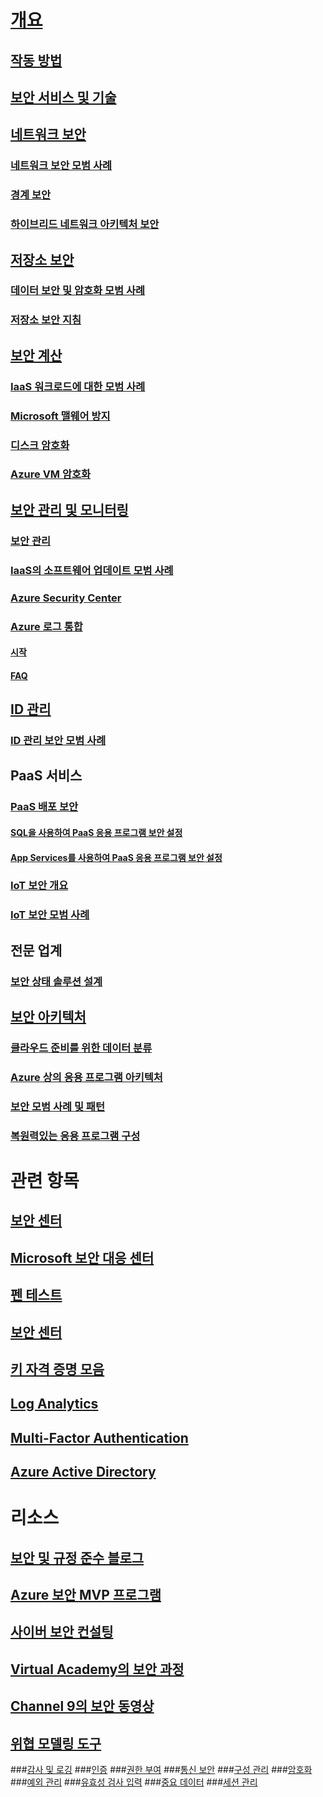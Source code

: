 # [개요](security-get-started-overview.md)
## [작동 방법](azure-security-getting-started.md)
## [보안 서비스 및 기술](azure-security-services-technologies.md)
## [네트워크 보안](security-network-overview.md)
### [네트워크 보안 모범 사례](azure-security-network-security-best-practices.md)
### [경계 보안](../best-practices-network-security.md?toc=%2fazure%2fsecurity%2ftoc.json)
### [하이브리드 네트워크 아키텍처 보안](../guidance/guidance-iaas-ra-secure-vnet-hybrid.md?toc=%2fazure%2fsecurity%2ftoc.json)
## [저장소 보안](security-storage-overview.md)
### [데이터 보안 및 암호화 모범 사례](azure-security-data-encryption-best-practices.md)
### [저장소 보안 지침](../storage/storage-security-guide.md?toc=%2fazure%2fsecurity%2ftoc.json)
## [보안 계산](security-virtual-machines-overview.md)
### [IaaS 워크로드에 대한 모범 사례 ](azure-security-iaas.md)
### [Microsoft 맬웨어 방지](azure-security-antimalware.md)
### [디스크 암호화](azure-security-disk-encryption.md)
### [Azure VM 암호화](../security-center/security-center-disk-encryption.md?toc=%2fazure%2fsecurity%2ftoc.json)
## [보안 관리 및 모니터링](security-management-and-monitoring-overview.md)
### [보안 관리](azure-security-management.md)
### [IaaS의 소프트웨어 업데이트 모범 사례](azure-security-best-practices-software-updates-iaas.md)
### [Azure Security Center](../security-center/security-center-intro.md?toc=%2fazure%2fsecurity%2ftoc.json)
### [Azure 로그 통합](security-azure-log-integration-overview.md)
#### [시작](security-azure-log-integration-get-started.md)
#### [FAQ](security-azure-log-integration-faq.md)
## [ID 관리](security-identity-management-overview.md)
### [ID 관리 보안 모범 사례](azure-security-identity-management-best-practices.md)
## PaaS 서비스
### [PaaS 배포 보안](security-paas-deployments.md)
#### [SQL을 사용하여 PaaS 응용 프로그램 보안 설정](security-paas-applications-using-sql.md)
#### [App Services를 사용하여 PaaS 응용 프로그램 보안 설정](security-paas-applications-using-app-services.md)
### [IoT 보안 개요](security-internet-of-things-overview.md)
### [IoT 보안 모범 사례](azure-security-iot-best-practices.md)
## 전문 업계
### [보안 상태 솔루션 설계](security-health-care-solution.md)
## [보안 아키텍처](azure-security-architecture-overview.md)
### [클라우드 준비를 위한 데이터 분류](azure-security-data-classification.md)
### [Azure 상의 응용 프로그램 아키텍처](security-application-architecture-on-azure.md)
### [보안 모범 사례 및 패턴](security-best-practices-and-patterns.md)
### [복원력있는 응용 프로그램 구성](../resiliency/resiliency-disaster-recovery-high-availability-azure-applications.md?toc=%2fazure%2fsecurity%2ftoc.json)

# 관련 항목
## [보안 센터](security-microsoft-trust-center.md)
## [Microsoft 보안 대응 센터](azure-security-response-center.md)
## [펜 테스트](azure-security-pen-testing.md)
## [보안 센터](../security-center/security-center-intro.md?toc=%2fazure%2fsecurity-center%2ftoc.json)
## [키 자격 증명 모음](../key-vault/key-vault-whatis.md)
## [Log Analytics](../log-analytics/log-analytics-overview.md)
## [Multi-Factor Authentication](../multi-factor-authentication/multi-factor-authentication.md)
## [Azure Active Directory](../active-directory/active-directory-whatis.md)

# 리소스
## [보안 및 규정 준수 블로그](http://blogs.msdn.com/b/azuresecurity/)
## [Azure 보안 MVP 프로그램](azure-security-mvp.md)
## [사이버 보안 컨설팅](azure-security-cyber-services.md)
## [Virtual Academy의 보안 과정](security-microsoft-virtual-academy.md)
## [Channel 9의 보안 동영상](security-channel-nine.md)
## [위협 모델링 도구](azure-security-threat-modeling-tool.md)
###[감사 및 로깅](azure-security-threat-modeling-tool-auditing-and-logging.md)
###[인증](azure-security-threat-modeling-tool-authentication.md)
###[권한 부여](azure-security-threat-modeling-tool-authorization.md)
###[통신 보안](azure-security-threat-modeling-tool-communication-security.md)
###[구성 관리](azure-security-threat-modeling-tool-configuration-management.md)
###[암호화](azure-security-threat-modeling-tool-cryptography.md)
###[예외 관리](azure-security-threat-modeling-tool-exception-management.md)
###[유효성 검사 입력](azure-security-threat-modeling-tool-input-validation.md)
###[중요 데이터](azure-security-threat-modeling-tool-sensitive-data.md)
###[세션 관리](azure-security-threat-modeling-tool-session-management.md)


<!--HONumber=Feb17_HO4-->



